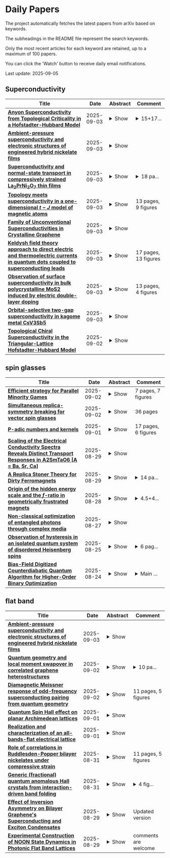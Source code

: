 # Daily Papers
The project automatically fetches the latest papers from arXiv based on keywords.

The subheadings in the README file represent the search keywords.

Only the most recent articles for each keyword are retained, up to a maximum of 100 papers.

You can click the 'Watch' button to receive daily email notifications.

Last update: 2025-09-05

## Superconductivity
| **Title** | **Date** | **Abstract** | **Comment** |
| --- | --- | --- | --- |
| **[Anyon Superconductivity from Topological Criticality in a Hofstadter-Hubbard Model](http://arxiv.org/abs/2410.18175v3)** | 2025-09-03 | <details><summary>Show</summary><p>We argue that the combination of strong repulsive interactions and high magnetic fields can generate electron pairing and superconductivity. Inspired by the large lattice constants of moir\'e materials, which make large flux per unit cell accessible at laboratory fields, we study the triangular lattice Hofstadter-Hubbard model at one-quarter flux quantum per plaquette, where previous literature has argued that a chiral spin liquid separates a weak-coupling integer quantum Hall phase and a strong-coupling topologically-trivial antiferromagnetic insulator at a density of one electron per site. We argue that topological superconductivity emerges upon doping in the vicinity of the integer quantum Hall to chiral spin liquid transition. We employ exact diagonalization and density matrix renormalization group methods to examine this theoretical scenario and find that electronic pairing indeed occurs on both sides of criticality over a remarkably broad range of interaction strengths. On the chiral spin liquid side, our results provide a concrete model realization of the long-hypothesized mechanism of anyon superconductivity. Our study thus establishes a beyond-BCS mechanism for electron pairing in a well-controlled limit, relying crucially on the interplay between electron correlations and band topology.</p></details> | <details><summary>15+17...</summary><p>15+17 pages, 3+3 figures. v3: final version published in PNAS</p></details> |
| **[Ambient-pressure superconductivity and electronic structures of engineered hybrid nickelate films](http://arxiv.org/abs/2509.03502v1)** | 2025-09-03 | <details><summary>Show</summary><p>Ruddlesden-Popper (RP) nickelates have emerged as a crucial platform for exploring the mechanisms of high-temperature superconductivity. However, the Fermi surface topology required for superconductivity remains elusive. Here, we report the thin film growth and ambient-pressure superconductivity of both hybrid monolayer-bilayer (1212) and pure bilayer (2222) structures, together with the absence of superconductivity in hybrid monolayer-trilayer (1313) structure, under identical compressive epitaxial strain. The onset superconducting transition temperature is up to 50 K, exceeding the McMillan limit, in the 1212 structure. Angle-resolved photoemission spectroscopy reveals key Fermi surface differences in these atomically-engineered structures. In superconducting 1212 and 2222 films, a dispersive hole-like band (i.e. the {\gamma} band) crosses the Fermi level, surrounding the Brillouin zone corner. In contrast, the top of the {\gamma} flat band is observed ~70 meV below the Fermi level in the non-superconducting 1313 films. Our findings expand the family of ambient-pressure nickelate superconductors and establish a connection between structural configuration, electronic structure, and the emergence of superconductivity in nickelates.</p></details> |  |
| **[Superconductivity and normal-state transport in compressively strained La$_2$PrNi$_2$O$_7$ thin films](http://arxiv.org/abs/2501.08022v2)** | 2025-09-03 | <details><summary>Show</summary><p>The discovery of superconductivity under high pressure in Ruddlesden-Popper phases of bulk nickelates has sparked great interest in stabilizing ambient pressure superconductivity in thin-film form using epitaxial strain. Recently, signs of superconductivity have been observed in compressively strained bilayer nickelate thin films with an onset temperature exceeding 40 K, albeit with broad and two-step-like transitions. Here, we report intrinsic superconductivity and normal-state transport properties in compressively strained La$_2$PrNi$_2$O$_7$ thin films, achieved through a combination of isovalent Pr substitution, growth optimization, and precision ozone annealing. The superconducting onset occurs above 48 K, with zero resistance reached above 30 K, and the critical current density at 1.4 K is 100-fold larger than previous reports. The normal-state resistivity exhibits quadratic temperature dependence indicative of Fermi liquid behaviour, and other phenomenological similarities to transport in overdoped cuprates suggest parallels in their emergent properties.</p></details> | <details><summary>18 pa...</summary><p>18 pages, 4 figures. The updated manuscript includes an Author Correction for the sign error in the Hall coefficient</p></details> |
| **[Topology meets superconductivity in a one-dimensional $t-J$ model of magnetic atoms](http://arxiv.org/abs/2509.03387v1)** | 2025-09-03 | <details><summary>Show</summary><p>Strongly interacting fermions represent the key constituent of several intriguing phases of matter. However, due to the inherent complexity of these systems, important regimes are still inaccessible. Here, we derive a realistic and flexible setup based on ultracold magnetic lanthanide atoms trapped in a one-dimensional optical lattice. Leveraging their large magnetic moments, we design a fermionic $t-J$ model with independently tunable hopping, spin-spin couplings, and onsite interaction. Through combined analytical and numerical analysis, we uncover a variety of many-body quantum phases$-$including superconducting and topological states. Crucially, in the regime of attractive onsite interaction we reveal that topology and superconductivity coexist, thus giving rise to an exotic state of matter: a topological triplet superconductor. We also outline a practical protocol to prepare and detect all discovered phases using current experimental techniques. Our results establish an alternative and powerful route for a deeper understanding of strongly interacting fermionic quantum matter.</p></details> | 13 pages, 9 figures |
| **[Family of Unconventional Superconductivities in Crystalline Graphene](http://arxiv.org/abs/2509.03295v1)** | 2025-09-03 | <details><summary>Show</summary><p>Unconventional superconductors exhibit multiple broken symmetries and exceed the range of the Bardeen-Cooper-Schrieffer (BCS) theory. For instance, time-reversal symmetry can be broken in addition to the gauge symmetry, resulting in superconductors that can be enhanced or induced by a magnetic field. However, such unconventional superconductivities are more vulnerable to impurities than their BCS counterparts, requiring highly ordered and clean material systems to observe them. Crystalline rhombohedral multilayer graphene is a promising platform to explore unconventional superconductivity due to its superior material quality and gate-tunable strong correlation effects. Here we report transport measurements of rhombohedral tetralayer and pentalayer graphene, where a spectrum of superconductivities in a clean limit are observed. Three of them (SC2-4) show highly unusual enhancements by magnetic fields: 1. SC2 is strengthened by an in-plane field; 2. SC3 is boosted by a small out-of-plane field; 3. SC4 is induced by an in-plane field. All these superconductors are robust against an in-plane field up to 8.5 Tesla, exceeding the Pauli limit of conventional superconductors by tens of times and suggesting their unconventional nature. Moreover, we observed that proximitized spin-orbit coupling generates a plethora of new superconductors in the phase diagram, while maintaining the high quality of bare rhombohedral graphene. Our work establishes a family of new superconductors in rhombohedral multilayer graphene, which also provides an ideal platform to engineer non-Abelian quasiparticles by proximitizing with quantum anomalous Hall states existing in the same material system.</p></details> |  |
| **[Keldysh field theory approach to direct electric and thermoelectric currents in quantum dots coupled to superconducting leads](http://arxiv.org/abs/2501.17623v2)** | 2025-09-03 | <details><summary>Show</summary><p>We study the transport properties of a quantum dot contacted to two superconducting reservoirs by means of the Keldysh field theory approach, showing how this technique allows us to straightforwardly recover previous results, resulting extremely effective in dealing with quantum transport problems. In particular, we determine the direct current occurring at equilibrium and the electric and thermoelectric currents triggered when the system is driven out of equilibrium by a voltage or a temperature bias, also for a normal-quantum dot-superconductor junction. The main result of the work is the derivation of the full expression for the thermoelectric current in a superconductor-quantum dot-superconductor junction for any values of the temperature difference between the superconducting leads. We show that in the linear response regime, in addition to the Josephson current, a weakly phase-dependent thermoelectric contribution occurs, provided that electron-hole symmetry is broken. Far from linearity, instead, other contributions arise which lead to thermoelectric effects, dominant at weak coupling, also in the presence of particle-hole symmetry.</p></details> | 17 pages, 13 figures |
| **[Observation of surface superconductivity in bulk polycrystalline MoS2 induced by electric double-layer doping](http://arxiv.org/abs/2509.03031v1)** | 2025-09-03 | <details><summary>Show</summary><p>We report the observation of electric-field-induced superconductivity on the surface of bulk polycrystalline MoS2 using electric double-layer doping. A gate voltage applied in an ionic liquid environment systematically increased carrier density, leading to an insulator-to-metal transition and a sharp resistance drop at low temperatures, indicating superconductivity. The onset temperature of superconductivity strongly depended on carrier density inferred from conductance, showing a significant increase and eventual saturation. Unlike prior studies limited to single-crystalline MoS2, our results demonstrate that superconductivity can also be electrostatically induced in polycrystalline systems, broadening the scope for exploring gate-controlled superconductivity in a wider range of materials.</p></details> | 13 pages, 4 figures |
| **[Orbital-selective two-gap superconductivity in kagome metal CsV3Sb5](http://arxiv.org/abs/2508.17327v2)** | 2025-09-03 | <details><summary>Show</summary><p>Recent experiments have revealed anisotropic multi-gap superconductivity in the kagome metal CsV3Sb5. However, the impact of multi-orbital character and electron-phonon coupling (EPC) on the multiple superconducting gaps remains not fully understood. In this work, we theoretically investigate the multi-orbital electronic structure and superconducting gap properties of CsV3Sb5 by combining first-principles calculations with superconducting density functional theory (SCDFT). Our results demonstrate that orbital-selective pairing drives the observed two-gap superconductivity in CsV3Sb5. Specifically, the two distinct gaps exhibit strong orbital dependence: a large, highly anisotropic gap (average magnitude ~0.64 meV) primarily originates from V-3d orbitals, while a small, isotropic gap (~0.25 meV) is associated with the Sb-5pz orbital. The V-3d orbitals exhibit strong coupling to the in-plane V-V bond-stretching and out-of-plane V-Sb bending phonon modes, whereas the Sb-5pz orbitals show weak coupling to the out-of-plane vibrations of both Cs and the apical Sb atoms. These findings provide fundamental insights into the orbital-selective superconductivity and EPC mechanisms in kagome CsV3Sb5.</p></details> |  |
| **[Topological Chiral Superconductivity in the Triangular-Lattice Hofstadter-Hubbard Model](http://arxiv.org/abs/2509.02757v1)** | 2025-09-02 | <details><summary>Show</summary><p>Moir\'e materials provide exciting platforms for studying the interplay of strong electronic correlation and large magnetic flux effects. We study the lightly doped Hofstadter-Hubbard model on a triangular lattice through large-scale density matrix renormalization group and determinantal quantum Monte Carlo simulations. We find strong evidence for a robust chiral superconducting (SC) phase with dominant power-law pairing correlations and a quantized spin Chern number. The SC phase emerges at very weak interaction and grows stronger at intermediate interaction strengths (U ) for a wide range of hole doping. We also discuss the possible distinct nature of the normal state in different U regimes. Our work provides theoretical insights into the emergence of topological superconductivity from doping topological Chern bands or magnetic flux induced chiral spin liquid states of Moir\'e materials.</p></details> |  |

## spin glasses
| **Title** | **Date** | **Abstract** | **Comment** |
| --- | --- | --- | --- |
| **[Efficient strategy for Parallel Minority Games](http://arxiv.org/abs/2509.02770v1)** | 2025-09-02 | <details><summary>Show</summary><p>We study the parallel Minority Game, where a group of agents, each having two choices, try to independently decide on a strategy such that they stay on minority between their own two choices. However, there are multiple such groups of agents, and some of them have common choices. This overlap brings in additional competition among the agents making the variance reduction a complex optimization problem. We study multiple stochastic strategies and find that the most efficient strategy is the one where the agents have just the memory of their last visit to the their alternative choice. The resulting dynamics, even though giving the lowest population variance among the strategies studied here, end up in a frozen state. However, the frozen state does not bring the the variance to its lowest possible value; a situation qualitatively analogous to spin-glass systems.</p></details> | 7 pages, 7 figures |
| **[Simultaneous replica-symmetry breaking for vector spin glasses](http://arxiv.org/abs/2411.14105v2)** | 2025-09-02 | <details><summary>Show</summary><p>We consider mean-field vector spin glasses with possibly non-convex interactions. Up to a small perturbation of the parameters defining the model, the asymptotic behavior of the Gibbs measure is described in terms of a critical point of an explicit functional. In this paper, we study some properties of these critical points. Under modest assumptions ensuring that different types of spins interact, we show that the replica-symmetry-breaking structures of the different types of spins are in one-to-one correspondence with one another. For instance, if some type of spins displays one level of replica-symmetry breaking, then so do all the other types of spins. This extends the recent results of [Electronic Journal of Probability, 27:1-75, 2022] and [Comm. Math. Phys., 394(3):1101-1152, 2022] that were obtained in the case of multi-species spherical spin glasses with convex interactions.</p></details> | 36 pages |
| **[P-adic numbers and kernels](http://arxiv.org/abs/2411.15377v2)** | 2025-09-01 | <details><summary>Show</summary><p>We discuss the relation between p-adic numbers and kernels in view of a recent large deviation theory for mean-field spin glasses. As an application we show several fundamental properties of numerical bases in kernel language. In particular, we show that the Derrida's Generalized Random Energy Model can be interpreted as a (random) numerical base. We also show an application to the Primon gas and the Riemann Zeta Function.</p></details> | 17 pages, 6 figures |
| **[Scaling of the Electrical Conductivity Spectra Reveals Distinct Transport Responses in A2SmTaO6 [A = Ba, Sr, Ca]](http://arxiv.org/abs/2508.21621v1)** | 2025-08-29 | <details><summary>Show</summary><p>Disorder plays an important role in materials science, influencing material behavior across different length scales. Imperfections like vacancies, atomic substitutions, lattice distortions, and microstructural inhomogeneities, disrupt ideal periodicity thereby altering physical properties. Analogous to spin-glass systems, electrical 'glassiness' arises when charge carriers confront disordered energy landscapes, leading to a broad range of relaxation times, especially in polycrystalline materials where dipoles experience competing exchange interactions. Complex impedance, permittivity, and electric modulus distill out separate resistive and capacitive effects, offering insights into how microstructural inhomogeneities affects conduction mechanism. In polycrystalline double perovskites A2SmTaO6 (A = Ba, Ca), with a power law driven ac conductivity, the hopping and relaxation of carriers is affected by both grains and grain boundaries. Scaling of ac conductivity and impedance response reveals correlation between conduction and relaxation timescales. The inhomogeneities in local energy landscape of 'frustrated' dipoles restrict the 'universality' of conduction mechanism across the bulk length scale.</p></details> |  |
| **[A Replica Stoner Theory for Dirty Ferromagnets](http://arxiv.org/abs/2508.20724v2)** | 2025-08-29 | <details><summary>Show</summary><p>This paper investigates the effect of disorder on a ferromagnetic metal with repulsive interactions. We assume that, in the clean limit, the ferromagnetic state can be described by Stoner mean-field theory and study how disorder affects the the system by using a combined replica + Stoner mean-field approach. At zero temperature, we find that a replica-symmetric ferromagnetic mean-field solution exists in the presence of disorder with a modified Stoner criteria where the ferromagnetism is enhanced by disorder. At finite temperature, a Landau theory is employed to construct the phase diagram, revealing that beyond a critical disorder strength, a spin-glass phase may exist between the high-temperature paramagnetic phase and the low-temperature ferromagnetic phase. For weak (repulsive) interaction where the system is non-ferromagnetic in the clean limit, the possibility of a disordered-induced ferromagnetic ground state is observed both at zero temperature and finite temperature. The potential applicability of this framework to realistic materials is briefly discussed.</p></details> | <details><summary>14 pa...</summary><p>14 pages, 3 figures, submitted to Physical Review B</p></details> |
| **[Origin of the hidden energy scale and the $f$-ratio in geometrically frustrated magnets](http://arxiv.org/abs/2406.12966v4)** | 2025-08-28 | <details><summary>Show</summary><p>Sufficiently clean geometrically frustrated (GF) magnets are the largest class of candidate materials that may host quantum spin liquids (QSLs). Some of them have been shown to exhibit spin-glass freezing, potentially precluding QSLs, at the "hidden energy scale", which is significantly lower than the microscopic energy scale of spin interactions. Here, we investigate the origin of the hidden energy scale and its relationship to the $f$-ratio, the figure of merit for the degree of frustration in GF magnetic materials. The available experimental and numerical data provide evidence that GF magnets display, universally, two distinct temperature scales in the specific heat, the lowest of which is of the order of the hidden energy scale $T^*$. We argue that this scale is determined by non-magnetic excitations, similar to spin exchanges in chains of spins. The collective entropy of such excitations matches the entropy of the ground states of the Ising model on the same lattice, which provides a way to verify the proposed scenario in experiment. We demonstrate that in the presence of quenched disorder, a broad class of materials exhibits spin-glass freezing at temperatures of order $T^*$, in accordance with experimental observations. As $T^*$ is a property of the clean GF medium, it leads to a constraint on the $f$-ratio.</p></details> | <details><summary>4.5+4...</summary><p>4.5+4.5 pages, 2+2 figures, 2 tables</p></details> |
| **[Non-classical optimization of entangled photons through complex media](http://arxiv.org/abs/2503.24283v2)** | 2025-08-27 | <details><summary>Show</summary><p>Optimization approaches are ubiquitous in physics. In optics, they are key to manipulating light through complex media, enabling applications ranging from imaging to photonic simulators. In most demonstrations, however, the optimization process is implemented using classical coherent light, leading to a purely classical solution. Here we introduce the concept of optical non-classical optimization in complex media. We experimentally demonstrate the control and refocusing of non-classical light -- namely, entangled photon pairs -- through a scattering medium by directly optimizing the output coincidence rate. The optimal solutions found with this approach differ from those obtained using classical optimization, a result of entanglement in the input state. Beyond imaging, this genuinely non-classical optimization method has potential to tackle complex problems, as we show by simulating a spin-glass model with multi-spin interactions.</p></details> |  |
| **[Observation of hysteresis in an isolated quantum system of disordered Heisenberg spins](http://arxiv.org/abs/2508.18197v1)** | 2025-08-25 | <details><summary>Show</summary><p>We find energy-dependent hysteresis in an isolated Heisenberg quantum spin system, similar to thermomagnetic hysteresis in canonical spin glasses in contact with a thermal reservoir. Analogous to zero-field cooling and field cooling in conventional magnetic materials, an annealing protocol is devised to control the energy in an isolated system. Depending on the strength of disorder, the susceptibilities at zero field bifurcate at a specific energy, which signals the presence of different magnetic regimes. This behavior is apparent both in a numerical simulation by exact diagonalization of the Heisenberg Hamiltonian with twelve particles, as well as in an experiment with thousands of Rydberg atoms representing dipolar interacting quantum spins. The annealing protocols open a new path to explore the energy-dependent phase structure of spin systems at low energies. Our observation of a nonthermal metastable regime might indicate the existence of a phase transition to a novel state of isolated quantum spin systems.</p></details> | <details><summary>6 pag...</summary><p>6 pages, 2 figures, 1 supplement</p></details> |
| **[Bias-Field Digitized Counterdiabatic Quantum Algorithm for Higher-Order Binary Optimization](http://arxiv.org/abs/2409.04477v2)** | 2025-08-24 | <details><summary>Show</summary><p>Combinatorial optimization plays a crucial role in many industrial applications. While classical computing often struggles with complex instances, quantum optimization emerges as a promising alternative. Here, we present an enhanced bias-field digitized counterdiabatic quantum optimization (BF-DCQO) algorithm to address higher-order unconstrained binary optimization (HUBO). We apply BF-DCQO to a HUBO problem featuring three-local terms in the Ising spin-glass model, validated experimentally using 156 qubits on an IBM quantum processor. In the studied instances, our results outperform standard methods such as the quantum approximate optimization algorithm, quantum annealing, simulated annealing, and Tabu search. Furthermore, we provide numerical evidence of the feasibility of a similar HUBO problem on a 433-qubit Osprey-like quantum processor. Finally, we solve denser instances of the MAX 3-SAT problem in an IonQ emulator. Our results show that BF-DCQO offers an effective path for solving large-scale HUBO problems on current and near-term quantum processors.</p></details> | <details><summary>Main ...</summary><p>Main text: 13 pages, 7 figures, 4 tables. Supplementary Information: 3 pages, 1 figure</p></details> |

## flat band
| **Title** | **Date** | **Abstract** | **Comment** |
| --- | --- | --- | --- |
| **[Ambient-pressure superconductivity and electronic structures of engineered hybrid nickelate films](http://arxiv.org/abs/2509.03502v1)** | 2025-09-03 | <details><summary>Show</summary><p>Ruddlesden-Popper (RP) nickelates have emerged as a crucial platform for exploring the mechanisms of high-temperature superconductivity. However, the Fermi surface topology required for superconductivity remains elusive. Here, we report the thin film growth and ambient-pressure superconductivity of both hybrid monolayer-bilayer (1212) and pure bilayer (2222) structures, together with the absence of superconductivity in hybrid monolayer-trilayer (1313) structure, under identical compressive epitaxial strain. The onset superconducting transition temperature is up to 50 K, exceeding the McMillan limit, in the 1212 structure. Angle-resolved photoemission spectroscopy reveals key Fermi surface differences in these atomically-engineered structures. In superconducting 1212 and 2222 films, a dispersive hole-like band (i.e. the {\gamma} band) crosses the Fermi level, surrounding the Brillouin zone corner. In contrast, the top of the {\gamma} flat band is observed ~70 meV below the Fermi level in the non-superconducting 1313 films. Our findings expand the family of ambient-pressure nickelate superconductors and establish a connection between structural configuration, electronic structure, and the emergence of superconductivity in nickelates.</p></details> |  |
| **[Quantum geometry and local moment swapover in correlated graphene heterostructures](http://arxiv.org/abs/2503.03700v2)** | 2025-09-02 | <details><summary>Show</summary><p>Graphene-based multilayer systems serve as versatile platforms for exploring the interplay between electron correlation and topology, thanks to distinctive low-energy bands marked by significant quantum metric and Berry curvature from graphene's Dirac bands. Here, we investigate Mott physics and local spin moments in Dirac bands hybridized with a flat band of localized orbitals in functionalized graphene. Via hybridization control, a topological transition is realized between two symmetry-distinct site-selective Mott states featuring local moments in different Wyckoff positions, with a geometrically enforced metallic state emerging in between. We find that this geometrically controlled local moment ``swapover'' and associated metal-insulator physics may be realized through proximity coupling of epitaxial graphene on SiC(0001) with group IV intercalants, where the Mott state faces geometrical obstruction in the large-hybridization limit. Our work shows that chemically functionalized graphene provides a correlated electron platform, very similar to the topological heavy fermions in graphene moir\'e systems but at significantly enhanced characteristic energy scales.</p></details> | <details><summary>10 pa...</summary><p>10 pages, 4 figures + supplement with 11 pages, 9 figures</p></details> |
| **[Diamagnetic Meissner response of odd-frequency superconducting pairing from quantum geometry](http://arxiv.org/abs/2509.02243v1)** | 2025-09-02 | <details><summary>Show</summary><p>We investigate the role of quantum geometry in the Meissner response for odd-frequency superconducting pairs in multiband systems. Odd-frequency pairing is traditionally associated with a paramagnetic Meissner response, which raises questions about the stability of the superconducting phase, especially in multiband systems where odd-frequency pairing is ubiquitous. Using analytical calculations in a general two-band, we show that the quantum geometric contribution to the Meissner response from odd-frequency pairs is always diamagnetic for its interband processes, while intraband processes always yield a paramagnetic response. With odd-frequency pairing itself generated by interband pairing, an overall diamagnetic response may often be anticipated. We confirm these results with numerical calculations of models with both flat and dispersive bands. In flat band systems, where geometric effects dominate, the diamagnetic odd-frequency response can even exceed the even-frequency contribution, making odd-frequency pairs the primary source of the diamagnetic Meissner response. In a dispersive two-band system with finite quantum geometry, we similarly find a robust diamagnetic contribution from odd-frequency pairing, even when the total response turns paramagnetic due to even-frequency contributions. These results establish that quantum geometry stabilizes odd-frequency superconductivity and also identify flat-band materials as candidates for realizing odd-frequency superconductivity with a diamagnetic Meissner effect.</p></details> | 11 pages, 5 figures |
| **[Quantum Spin Hall effect on planar Archimedean lattices](http://arxiv.org/abs/2509.01465v1)** | 2025-09-01 | <details><summary>Show</summary><p>Archimedean lattices constitute a unique family of two-dimensional tilings formed from regular polygons arranged with uniform vertex configurations. While the kagome lattice has been extensively studied and the snub square lattice has served as a quasicrystal approximant, the broader family remains comparatively unexplored in the context of electronic and topological properties. In this work, we present a systematic tight-binding study of all eight pure Archimedean lattices, incorporating both $s$ and $p$ orbitals. We analyze their band structures, investigate topological edge states arising from unconventional nanoribbon geometries, and evaluate $\mathbb{Z}_2$ invariants as well as intrinsic spin Hall conductivities using the Kubo formalism. Our results reveal that several Archimedean lattices, such as the truncated hexagonal and truncated trihexagonal lattices, host nearly dispersionless flat bands extending across the Brillouin zone, which remain robust even in the presence of next-nearest-neighbor hopping and strong spin-orbit coupling. In particular, the truncated trihexagonal lattice supports topologically protected, highly spin-polarized edge states across multiple ribbon geometries. These states are stable against defects and spin-flip scattering, and they give rise to sizable spin Hall currents.</p></details> |  |
| **[Realization and characterization of an all-bands-flat electrical lattice](http://arxiv.org/abs/2508.13571v3)** | 2025-09-01 | <details><summary>Show</summary><p>We construct an electrical all-bands-flat (ABF) lattice and experimentally generate compact localized states (CLSs) therein. The lattice is a diamond (rhombic) chain and implemented as a network of capacitors and inductors, as well as voltage inverters (using operational amplifiers) in order to introduce a \(\pi\)-phase flux within each diamond. The network's normal modes split into three flat bands, and the corresponding CLSs can be excited in isolation via a two-node driving at the flat band frequencies. We also examine the role of the lattice edges and their interaction with the CLSs. Finally, we compare the experimental results to tight-binding predictions and obtain very good agreement. This analysis paves the way for further experimental implementations of ABF systems in electric networks, especially with an eye towards exploring their interplay with nonlinearity.</p></details> |  |
| **[Role of correlations in Ruddlesden-Popper bilayer nickelates under compressive strain](http://arxiv.org/abs/2509.00940v1)** | 2025-08-31 | <details><summary>Show</summary><p>The recent discovery of superconductivity in thin films of the bilayer Ruddlesden-Popper (RP) nickelate La$_3$Ni$_2$O$_7$ (La327) under compressive strain has generated enormous interest, opening up further opportunities to stabilize superconductivity in this class of materials at ambient pressure. To better understand the many-body normal state from which superconductivity arises, it is important to ascertain the nature and role of correlations in its electronic structure. To provide insights into this question, we use a fully charge self-consistent DFT+e-DMFT (eDMFT) approach to study La327 at several compressive strain levels. At the strain level where superconductivity has been observed experimentally (-2\%), in contrast with DFT and DFT+$U$ results, the so-called $\gamma$ pocket emerges and the associated band, of mostly $d_{z^2}$ character, crosses the Fermi level exhibiting `flat band''-like features when dynamical correlations are included. Larger strain levels suppress the $\gamma$ pocket, which may have implications for superconductivity or its pairing symmetry.</p></details> | 11 pages, 5 figures |
| **[Generic (fractional) quantum anomalous Hall crystals from interaction-driven band folding](http://arxiv.org/abs/2505.04138v3)** | 2025-08-31 | <details><summary>Show</summary><p>Among the extensive studies of fractional quantum anomalous Hall (FQAH) states, there recently appears a growing interest in the topological states with coexisting charge density wave (CDW) orders. Such states are referred to as Hall crystals. However, compared to those with integer Hall conductivities, the FQAH crystal (FQAHC) is still elusive even at the level of microscopic model. In this work, we numerically study a topological flat-band model on triangular lattice with spinless fermions. At fractional filling of the Chern band, the nearest-neighbor interaction leads to a commensurate and topologically trivial CDW state. Interestingly, the folded mini-band above the CDW gap is non-trivial, and we focus on the doping of it without any projection. A series of (F)QAHC states at (fractional) integer fillings of this mini-band are discovered and some FQAHC state might even exist in less "ideal" conditions. The ground-state degeneracies of such (F)QAHC states are enlarged by the CDW degeneracy and the Hall conductivities -- determined by the fillings of the mini-band -- are different from the fillings of the original Chern band. We also study the thermodynamics of an FQAHC state and find a compressible CDW phase at intermediate temperatures, which might serve as a precursor of lower temperature FQAHC phase. Moreover, we numerically demonstrate that such a generic scheme of doping CDW-folded topological mini-band could be applied to bosonic systems, broadening the platforms of Hall-crystal physics and motivating its exploration in quantum moire and cold-atom systems.</p></details> | <details><summary>4 fig...</summary><p>4 figures in the updated main text</p></details> |
| **[Effect of Inversion Asymmetry on Bilayer Graphene's Superconducting and Exciton Condensates](http://arxiv.org/abs/2304.04825v2)** | 2025-08-29 | <details><summary>Show</summary><p>Inversion asymmetry in bilayer graphene can be tuned by the displacement field. As a result, the band dispersion in biased bilayer graphene acquires flat band regions near the Dirac points along with a non-trivial band geometry. We analyze the effect of inversion symmetry on the critical temperature and superfluid stiffness of the superconducting state of AB-stacked graphene bilayer and on the exciton condensate in double layers formed by two AB-stacked graphene bilayers. The geometric superfluid stiffness in bilayer graphene superconductors is found to be negligible due to the small superconducting gap. Furthermore, we show that the geometric superfluid stiffness is maximized for a constant order parameter. Therefore, it can be neglected in biased bilayer graphene superconductors with any pairing symmetry. However, the displacement field enhances the geometric superfluid stiffness in exciton condensates. It is most prominent at low densities and high displacement fields. A consequence of the geometric superfluid stiffness is a modest enhancement of the Berezinskii-Kosterlitz-Thouless transition temperature in bilayer graphene's exciton condensate.</p></details> | Updated version |
| **[Experimental Construction of NOON State Dynamics in Photonic Flat Band Lattices](http://arxiv.org/abs/2508.21700v1)** | 2025-08-29 | <details><summary>Show</summary><p>We investigate the transport of path-entangled multi-photon NOON states in a flat-band photonic rhombic lattice and observe intriguing localization-delocalization features that depend on the phase as well as the photon number of the NOON states. To experimentally emulate photon number correlations, we develop an intensity correlation measurement protocol using coherent laser light with tunable relative phases. We first apply this protocol to show spatial bunching and anti-bunching of two-photon NOON states in a one-dimensional lattice consisting of identical waveguides. In the case of the rhombic lattice, we show that for an even (odd) photon number $N$, localization occurs at $0 \, (\pi)$ phase of the NOON state with a probability of $2^{1-N}$. Our results open an exciting route toward predicting quantum interference of correlated photons in complex photonic networks.</p></details> | comments are welcome |

